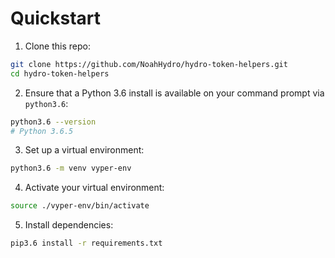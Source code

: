 # Quickstart

1. Clone this repo:
```bash
git clone https://github.com/NoahHydro/hydro-token-helpers.git
cd hydro-token-helpers
```

2. Ensure that a Python 3.6 install is available on your command prompt via `python3.6`:
```bash
python3.6 --version
# Python 3.6.5
```

3. Set up a virtual environment:
```bash
python3.6 -m venv vyper-env
```

4. Activate your virtual environment:
```bash
source ./vyper-env/bin/activate
```

5. Install dependencies:
```bash
pip3.6 install -r requirements.txt
```
